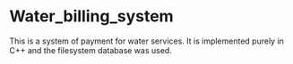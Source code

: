 # Water_billing_system
This is a system of payment for water services. It is implemented purely in C++ and the filesystem database was used.
